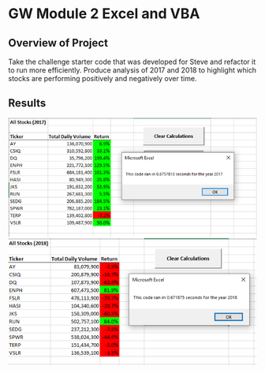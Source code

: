 # GW Module 2 Excel and VBA
## Overview of Project
Take the challenge starter code that was developed for Steve and refactor it to run more efficiently. Produce analysis of 2017 and 2018 to highlight which stocks are performing positively and negatively over time. 

## Results
![2017 Analysis](https://github.com/demarcomf/stock-analysis/blob/main/VBA_Challenge_2017.PNG)
![2018 Analysis](https://github.com/demarcomf/stock-analysis/blob/main/VBA_Challenge_2018.PNG)

